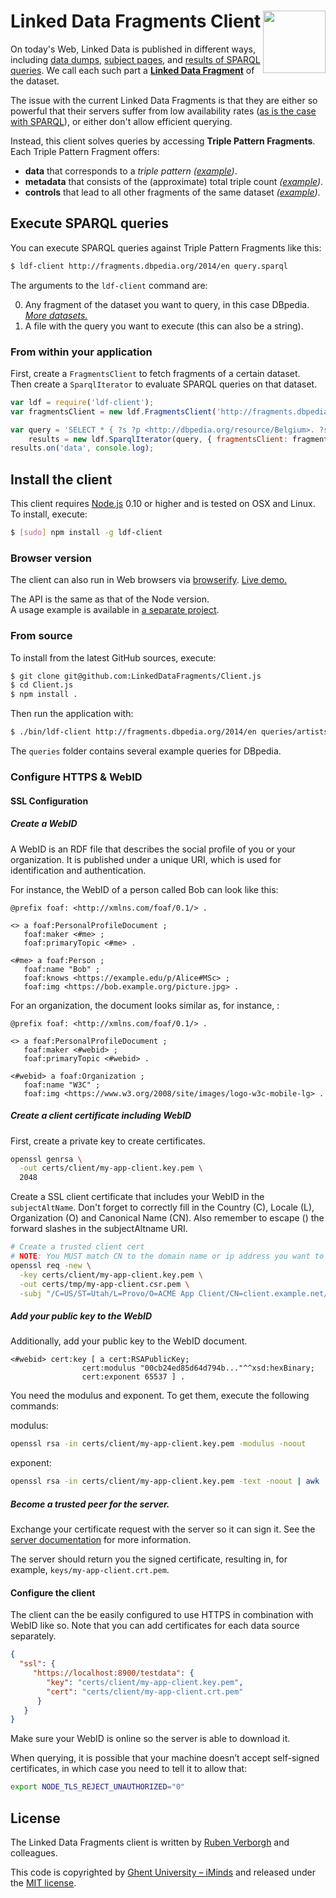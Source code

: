 # Linked Data Fragments Client <img src="http://linkeddatafragments.org/images/logo.svg" width="100" align="right" alt="" />
On today's Web, Linked Data is published in different ways,
including [data dumps](http://downloads.dbpedia.org/3.9/en/),
[subject pages](http://dbpedia.org/page/Linked_data),
and [results of SPARQL queries](http://dbpedia.org/sparql?default-graph-uri=http%3A%2F%2Fdbpedia.org&query=CONSTRUCT+%7B+%3Fp+a+dbpedia-owl%3AArtist+%7D%0D%0AWHERE+%7B+%3Fp+a+dbpedia-owl%3AArtist+%7D&format=text%2Fturtle).
We call each such part a [**Linked Data Fragment**](http://linkeddatafragments.org/) of the dataset.

The issue with the current Linked Data Fragments
is that they are either so powerful that their servers suffer from low availability rates
([as is the case with SPARQL](http://sw.deri.org/~aidanh/docs/epmonitorISWC.pdf)),
or either don't allow efficient querying.

Instead, this client solves queries by accessing **Triple Pattern Fragments**.
<br>
Each Triple Pattern Fragment offers:

- **data** that corresponds to a _triple pattern_
  _([example](http://data.linkeddatafragments.org/dbpedia?subject=&predicate=rdf%3Atype&object=dbpedia-owl%3ARestaurant))_.
- **metadata** that consists of the (approximate) total triple count
  _([example](http://data.linkeddatafragments.org/dbpedia?subject=&predicate=rdf%3Atype&object=))_.
- **controls** that lead to all other fragments of the same dataset
  _([example](http://data.linkeddatafragments.org/dbpedia?subject=&predicate=&object=%22John%22%40en))_.


## Execute SPARQL queries

You can execute SPARQL queries against Triple Pattern Fragments like this:
```bash
$ ldf-client http://fragments.dbpedia.org/2014/en query.sparql
```
The arguments to the `ldf-client` command are:

0. Any fragment of the dataset you want to query, in this case DBpedia.
[_More datasets._](http://linkeddatafragments.org/data/)
0. A file with the query you want to execute (this can also be a string).


### From within your application

First, create a `FragmentsClient` to fetch fragments of a certain dataset.
<br>
Then create a `SparqlIterator` to evaluate SPARQL queries on that dataset.

```JavaScript
var ldf = require('ldf-client');
var fragmentsClient = new ldf.FragmentsClient('http://fragments.dbpedia.org/2014/en');

var query = 'SELECT * { ?s ?p <http://dbpedia.org/resource/Belgium>. ?s ?p ?o } LIMIT 100',
    results = new ldf.SparqlIterator(query, { fragmentsClient: fragmentsClient });
results.on('data', console.log);
```


## Install the client

This client requires [Node.js](http://nodejs.org/) 0.10 or higher
and is tested on OSX and Linux.
To install, execute:
```bash
$ [sudo] npm install -g ldf-client
```

### Browser version

The client can also run in Web browsers via [browserify](https://github.com/substack/node-browserify).
[Live demo.](http://client.linkeddatafragments.org/)

The API is the same as that of the Node version.
<br>
A usage example is available in [a separate project](https://github.com/LinkedDataFragments/WebClient).

### From source
To install from the latest GitHub sources, execute:
```bash
$ git clone git@github.com:LinkedDataFragments/Client.js
$ cd Client.js
$ npm install .
```

Then run the application with:
```bash
$ ./bin/ldf-client http://fragments.dbpedia.org/2014/en queries/artists-york.sparql
```
The `queries` folder contains several example queries for DBpedia.

### Configure HTTPS & WebID

#### SSL Configuration

##### Create a WebID

A WebID is an RDF file that describes the social profile of you or your organization.
It is published under a unique URI, which is used for identification and authentication.

For instance, the WebID of a person called Bob [](https://bob.example.org/profile#me) can look like this:

```
@prefix foaf: <http://xmlns.com/foaf/0.1/> .

<> a foaf:PersonalProfileDocument ;
   foaf:maker <#me> ;
   foaf:primaryTopic <#me> .

<#me> a foaf:Person ;
   foaf:name "Bob" ;
   foaf:knows <https://example.edu/p/Alice#MSc> ;
   foaf:img <https://bob.example.org/picture.jpg> .
```

For an organization, the document looks similar as, for instance, [](https://www.w3.org#webid):

```
@prefix foaf: <http://xmlns.com/foaf/0.1/> .

<> a foaf:PersonalProfileDocument ;
   foaf:maker <#webid> ;
   foaf:primaryTopic <#webid> .

<#webid> a foaf:Organization ;
   foaf:name "W3C" ;
   foaf:img <https://www.w3.org/2008/site/images/logo-w3c-mobile-lg> .
```

##### Create a client certificate including WebID

First, create a private key to create certificates.

```bash
openssl genrsa \
  -out certs/client/my-app-client.key.pem \
  2048
```

Create a SSL client certificate that includes your WebID in the `subjectAltName`.
Don't forget to correctly fill in the Country (C), Locale (L), Organization (O) and Canonical Name (CN). Also remember to escape (\) the forward slashes in the subjectAltname URI.

```bash
# Create a trusted client cert
# NOTE: You MUST match CN to the domain name or ip address you want to use
openssl req -new \
  -key certs/client/my-app-client.key.pem \
  -out certs/tmp/my-app-client.csr.pem \
  -subj "/C=US/ST=Utah/L=Provo/O=ACME App Client/CN=client.example.net/subjectAltName=uniformResourceIdentifier:https://bob.example.org/profile#me"
```

##### Add your public key to the WebID

Additionally, add your public key to the WebID document. 
```
<#webid> cert:key [ a cert:RSAPublicKey;
                cert:modulus "00cb24ed85d64d794b..."^^xsd:hexBinary;
                cert:exponent 65537 ] .
```

You need the modulus and exponent. To get them, execute the following commands:

modulus:
```bash
openssl rsa -in certs/client/my-app-client.key.pem -modulus -noout
```

exponent:
```bash
openssl rsa -in certs/client/my-app-client.key.pem -text -noout | awk '/Exponent/ { print $2 }'
```


##### Become a trusted peer for the server.

Exchange your certificate request with the server so it can sign it. See the [server documentation](https://github.com/LinkedDataFragments/Server.js/blob/feature-https-authentication/README.md#sign-certificates-from-clients) for more information.

The server should return you the signed certificate, resulting in, for example, `keys/my-app-client.crt.pem`.


#### Configure the client

The client can the be easily configured to use HTTPS in combination with WebID like so. Note that you can add certificates for each data source separately.

```json
{
  "ssl": {
     "https://localhost:8900/testdata": {
        "key": "certs/client/my-app-client.key.pem",
        "cert": "certs/client/my-app-client.crt.pem"
      }
   }
}
```

Make sure your WebID is online so the server is able to download it.

When querying, it is possible that your machine doesn’t accept self-signed certificates, in which case you need to tell it to allow that:
```bash
export NODE_TLS_REJECT_UNAUTHORIZED="0"
```

## License
The Linked Data Fragments client is written by [Ruben Verborgh](http://ruben.verborgh.org/) and colleagues.

This code is copyrighted by [Ghent University – iMinds](http://mmlab.be/)
and released under the [MIT license](http://opensource.org/licenses/MIT).
